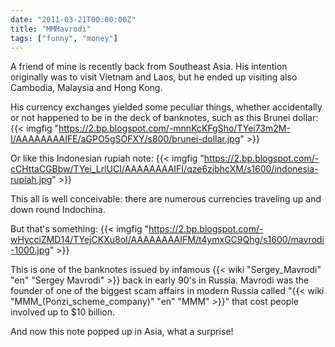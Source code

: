 ```yaml
---
date: "2011-03-21T00:00:00Z"
title: "MMMavrodi"
tags: ["funny", "money"]
---
```


A friend of mine is recently back from Southeast Asia. His intention originally was to visit Vietnam and Laos, but he ended up visiting also Cambodia, Malaysia and Hong Kong.

His currency exchanges yielded some peculiar things, whether accidentally or not happened to be in the deck of banknotes, such as this Brunei dollar:
{{< imgfig "https://2.bp.blogspot.com/-mnnKcKFgSho/TYei73m2M-I/AAAAAAAAIFE/aGPO5gSOFXY/s800/brunei-dollar.jpg" >}}

<!--more-->

Or like this Indonesian rupiah note:
{{< imgfig "https://2.bp.blogspot.com/-cCHttaCGBbw/TYei_LrlUCI/AAAAAAAAIFI/qze6zibhcXM/s1600/indonesia-rupiah.jpg" >}}

This all is well conceivable: there are numerous currencies traveling up and down round Indochina.

But that's something:
{{< imgfig "https://2.bp.blogspot.com/-wHycciZMD14/TYejCKXu8oI/AAAAAAAAIFM/t4ymxGC9Qhg/s1600/mavrodi-1000.jpg" >}}

This is one of the banknotes issued by infamous {{< wiki "Sergey_Mavrodi" "en" "Sergey Mavrodi" >}} back in early 90's in Russia. Mavrodi was the founder of one of the biggest scam affairs in modern Russia called "{{< wiki "MMM_(Ponzi_scheme_company)" "en" "MMM" >}}" that cost people involved up to $10 billion.

And now this note popped up in Asia, what a surprise!

